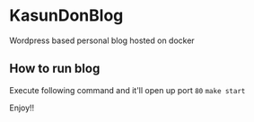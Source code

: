 # KasunDonBlog
Wordpress based personal blog hosted on docker

## How to run blog
Execute following command and it'll open up port `80`
    `make start`


Enjoy!!